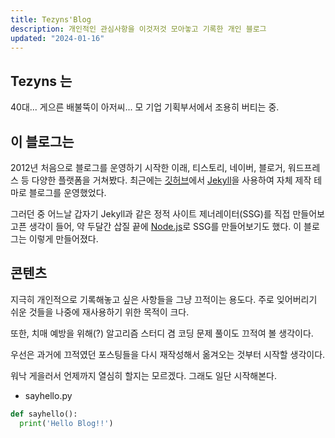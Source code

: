 ```yaml
---
title: Tezyns'Blog
description: 개인적인 관심사항을 이것저것 모아놓고 기록한 개인 블로그
updated: "2024-01-16"
---
```


## Tezyns 는

40대... 게으른 배불뚝이 아저씨... 모 기업 기획부서에서 조용히 버티는 중.

## 이 블로그는

2012년 처음으로 블로그를 운영하기 시작한 이래, 티스토리, 네이버, 블로거, 워드프레스 등 다양한 플랫폼을 거쳐봤다. 최근에는 [깃허브](https://github.com/)에서 [Jekyll](https://jekyllrb-ko.github.io/)을 사용하여 자체 제작 테마로 블로그를 운영했었다.

그러던 중 어느날 갑자기 Jekyll과 같은 정적 사이트 제너레이터(SSG)를 직접 만들어보고픈 생각이 들어, 약 두달간 삽질 끝에 [Node.js](https://nodejs.org/en)로 SSG를 만들어보기도 했다. 이 블로그는 이렇게 만들어졌다.

## 콘텐츠

지극히 개인적으로 기록해놓고 싶은 사항들을 그냥 끄적이는 용도다. 주로 잊어버리기 쉬운 것들을 나중에 재사용하기 위한 목적이 크다.

또한, 치매 예방을 위해(?) 알고리즘 스터디 겸 코딩 문제 풀이도 끄적여 볼 생각이다.

우선은 과거에 끄적였던 포스팅들을 다시 재작성해서 옮겨오는 것부터 시작할 생각이다.

워낙 게을러서 언제까지 열심히 할지는 모르겠다. 그래도 일단 시작해본다.

- sayhello.py
```python
def sayhello():
  print('Hello Blog!!')
```